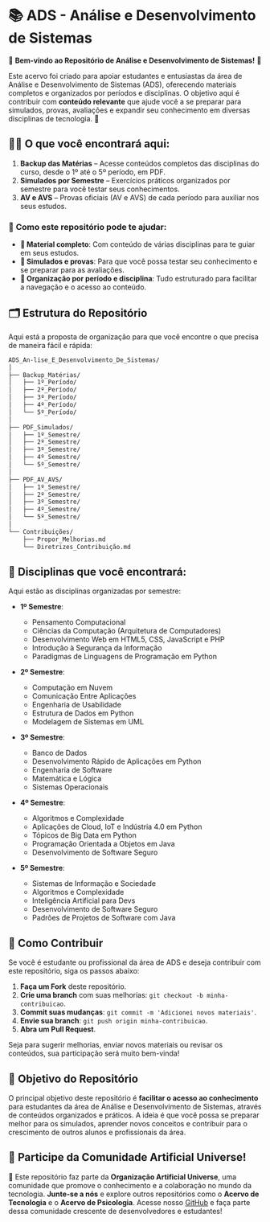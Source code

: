 # 📚 ADS - Análise e Desenvolvimento de Sistemas

🎉 **Bem-vindo ao Repositório de Análise e Desenvolvimento de Sistemas!** 🎉

Este acervo foi criado para apoiar estudantes e entusiastas da área de Análise e Desenvolvimento de Sistemas (ADS), oferecendo materiais completos e organizados por períodos e disciplinas. O objetivo aqui é contribuir com **conteúdo relevante** que ajude você a se preparar para simulados, provas, avaliações e expandir seu conhecimento em diversas disciplinas de tecnologia. 🚀

## 👨‍💻 **O que você encontrará aqui:**

1. **Backup das Matérias** – Acesse conteúdos completos das disciplinas do curso, desde o 1º até o 5º período, em PDF. 
2. **Simulados por Semestre** – Exercícios práticos organizados por semestre para você testar seus conhecimentos.
3. **AV e AVS** – Provas oficiais (AV e AVS) de cada período para auxiliar nos seus estudos.

### 📌 **Como este repositório pode te ajudar:**
- **📖 Material completo**: Com conteúdo de várias disciplinas para te guiar em seus estudos.
- **📝 Simulados e provas**: Para que você possa testar seu conhecimento e se preparar para as avaliações.
- **📂 Organização por período e disciplina**: Tudo estruturado para facilitar a navegação e o acesso ao conteúdo.

## 🗂️ **Estrutura do Repositório**

Aqui está a proposta de organização para que você encontre o que precisa de maneira fácil e rápida:

```bash
ADS_An-lise_E_Desenvolvimento_De_Sistemas/
│
├── Backup_Matérias/
│   ├── 1º_Período/
│   ├── 2º_Período/
│   ├── 3º_Período/
│   ├── 4º_Período/
│   └── 5º_Período/
│
├── PDF_Simulados/
│   ├── 1º_Semestre/
│   ├── 2º_Semestre/
│   ├── 3º_Semestre/
│   ├── 4º_Semestre/
│   └── 5º_Semestre/
│
├── PDF_AV_AVS/
│   ├── 1º_Semestre/
│   ├── 2º_Semestre/
│   ├── 3º_Semestre/
│   ├── 4º_Semestre/
│   └── 5º_Semestre/
│
└── Contribuições/
    ├── Propor_Melhorias.md
    └── Diretrizes_Contribuição.md
```

## 🚀 **Disciplinas que você encontrará**:

Aqui estão as disciplinas organizadas por semestre:

- **1º Semestre**:
  - Pensamento Computacional
  - Ciências da Computação (Arquitetura de Computadores)
  - Desenvolvimento Web em HTML5, CSS, JavaScript e PHP
  - Introdução à Segurança da Informação
  - Paradigmas de Linguagens de Programação em Python

- **2º Semestre**:
  - Computação em Nuvem
  - Comunicação Entre Aplicações
  - Engenharia de Usabilidade
  - Estrutura de Dados em Python
  - Modelagem de Sistemas em UML

- **3º Semestre**:
  - Banco de Dados
  - Desenvolvimento Rápido de Aplicações em Python
  - Engenharia de Software
  - Matemática e Lógica
  - Sistemas Operacionais

- **4º Semestre**:
  - Algoritmos e Complexidade
  - Aplicações de Cloud, IoT e Indústria 4.0 em Python
  - Tópicos de Big Data em Python
  - Programação Orientada a Objetos em Java
  - Desenvolvimento de Software Seguro

- **5º Semestre**:
  - Sistemas de Informação e Sociedade
  - Algoritmos e Complexidade
  - Inteligência Artificial para Devs
  - Desenvolvimento de Software Seguro
  - Padrões de Projetos de Software com Java

## 📑 **Como Contribuir**

Se você é estudante ou profissional da área de ADS e deseja contribuir com este repositório, siga os passos abaixo:

1. **Faça um Fork** deste repositório.
2. **Crie uma branch** com suas melhorias: `git checkout -b minha-contribuicao`.
3. **Commit suas mudanças**: `git commit -m 'Adicionei novos materiais'`.
4. **Envie sua branch**: `git push origin minha-contribuicao`.
5. **Abra um Pull Request**.

Seja para sugerir melhorias, enviar novos materiais ou revisar os conteúdos, sua participação será muito bem-vinda!

## 🎯 **Objetivo do Repositório**

O principal objetivo deste repositório é **facilitar o acesso ao conhecimento** para estudantes da área de Análise e Desenvolvimento de Sistemas, através de conteúdos organizados e práticos. A ideia é que você possa se preparar melhor para os simulados, aprender novos conceitos e contribuir para o crescimento de outros alunos e profissionais da área.

## 🎉 **Participe da Comunidade Artificial Universe!**

🌌 Este repositório faz parte da **Organização Artificial Universe**, uma comunidade que promove o conhecimento e a colaboração no mundo da tecnologia. **Junte-se a nós** e explore outros repositórios como o **Acervo de Tecnologia** e o **Acervo de Psicologia**. Acesse nosso [GitHub](https://github.com/Artificial-Universe) e faça parte dessa comunidade crescente de desenvolvedores e estudantes!
